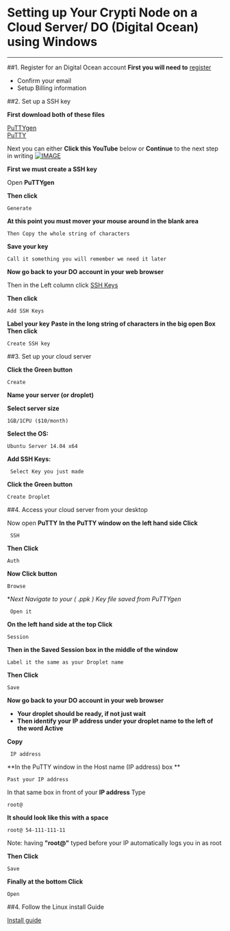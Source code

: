 # Setting up Your Crypti Node on a  Cloud Server/ DO (Digital Ocean) using  Windows

----------

##1. Register for an Digital Ocean account 
**First you will need to** [register](https://cloud.digitalocean.com/registrations/new)  

 - Confirm your email
 - Setup Billing information

##2. Set up a SSH key

**First download both of these files**

 [PuTTYgen](http://the.earth.li/~sgtatham/putty/latest/x86/puttygen.exe)   
 [PuTTY ](http://the.earth.li/~sgtatham/putty/latest/x86/putty.exe)  

Next you can either **Click this YouTube** below or **Continue** to the next step in writing
[![IMAGE](http://img.youtube.com/vi/ZL5i76iOvXQ/0.jpg)](http://www.youtube.com/watch?v=ZL5i76iOvXQ)


**First we must create a SSH key**

Open **PuTTYgen**

**Then click**

    Generate

**At this point you must mover your mouse around in the blank area**

    Then Copy the whole string of characters

**Save your key**

    Call it something you will remember we need it later

**Now go back to your DO account in your web browser**

Then in the Left column click  [SSH Keys](http://the.earth.li/~sgtatham/putty/latest/x86/putty.exe)

**Then click**

    Add SSH Keys

**Label your key**
**Paste in the long string of characters in the big open Box**
**Then click**

    Create SSH key
##3. Set up your cloud server    

**Click the Green button**

    Create
**Name your server (or droplet)**

**Select server size** 

    1GB/1CPU ($10/month)

**Select the OS:** 

    Ubuntu Server 14.04 x64

 **Add SSH Keys:**   

     Select Key you just made
     
**Click the Green button**

    Create Droplet



##4. Access your cloud server from your desktop

Now open **PuTTY**
**In the PuTTY window on the left hand side Click**
   

     SSH
**Then Click** 

    Auth
**Now Click button**

    Browse
**Next Navigate to your ( *.ppk ) Key file saved from PuTTYgen**

     Open it
**On the left hand side at the top Click**

    Session
**Then in the Saved Session box in the middle of the window**

    Label it the same as your Droplet name
**Then Click**

    Save
**Now go back to your DO account in your web browser**

 - **Your droplet should be ready, if not just wait**
 - **Then identify your IP address under your droplet name to the left of the word Active**

**Copy** 

     IP address


**In the PuTTY window in the Host name (IP address) box **

    Past your IP address

In that same box in front of your **IP address** Type 

    root@
**It should look like this with a space**

    root@ 54-111-111-11
Note: having **"root@"** typed before your IP automatically logs you in as root

**Then Click**

    Save

**Finally at the bottom Click** 

    Open

##4. Follow the Linux install Guide

[Install guide](https://github.com/crypti/crypti-docs/blob/master/install.md)
